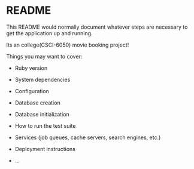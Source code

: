 # README

This README would normally document whatever steps are necessary to get the
application up and running.

Its an college(CSCI-6050) movie booking project!

Things you may want to cover:

* Ruby version

* System dependencies

* Configuration

* Database creation

* Database initialization

* How to run the test suite

* Services (job queues, cache servers, search engines, etc.)

* Deployment instructions

* ...

